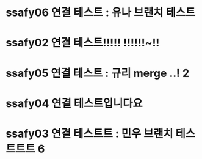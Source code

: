 # ssafy06 연결 테스트 : 유나 브랜치 테스트
# ssafy02 연결 테스트!!!!! !!!!!!~!!
# ssafy05 연결 테스트 : 규리 merge ..! 2
# ssafy04 연결 테스트입니다요
# ssafy03 연결 테스트트 : 민우 브랜치 테스트트트 6